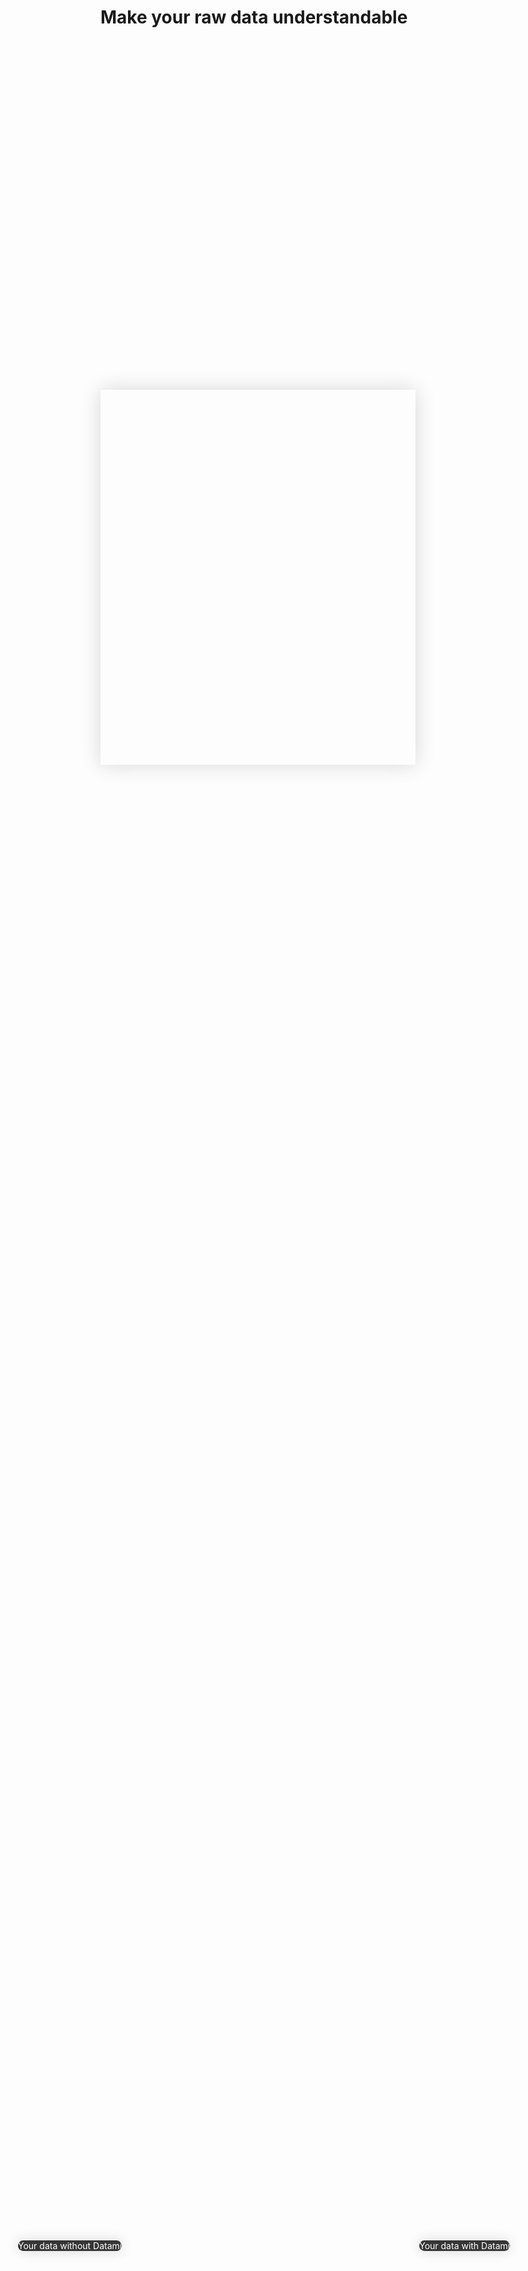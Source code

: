 <!-- <p class="title has-text-centered mt-6 pt-6">
  Simplifiez-vous les données !
</p> -->

<h1
  class="has-text-centered mt-6 mb-6">
  Make your raw data understandable
</h1>

<div
  class="tile is-ancestor is--fullheight mt-0 mb-6"
  style="height: 400px;">
  <div class="tile is-vertical is-6">
    <div class="tile is-parent px-6 py-0">
      <article
        class="tile is-child notification has-background-dark pr-2 pl-2 py-2"
        style="border-radius: 0;">
        <div
          class="content is-hidden-mobile mb-0"
          style="
            width: 100%;
            height: 380px;
            background-image: url('https://raw.githubusercontent.com/multi-coop/datami-website-content/main/images/screenshots/messy-excel.png');
            background-size: cover;
            background-repeat: no-repeat;
            background-position: 10% 0%;">
        </div>
        <!-- <img
          class="is-hidden-tablet "
          src="https://raw.githubusercontent.com/multi-coop/datami-website-content/main/images/screenshots/messy-excel.png"
          alt="MESSY EXCEL"
          style="
            height: 200px;
          "/> -->
        <div
          class="content is-hidden-tablet mb-0"
          style="
            width: 100%;
            height: 180px;
            background-image: url('https://raw.githubusercontent.com/multi-coop/datami-website-content/main/images/screenshots/messy-excel.png');
            background-size: cover;
            background-repeat: no-repeat;
            background-position: 10% 0%;">
        </div>
      </article>
    </div>
  </div>
  <div class="tile is-vertical is-6">
    <div
      class="tile is-parent px-6 py-0"
      style="box-shadow: 0 0 30px #D7D7D7">
      <article class="tile is-child notification has-background-white-ter px-0 py-0">
        <div
          class="content mb-0 is-hidden-mobile"
          style="
            width: 100%;
            height: 400px;
            background-image: url('https://raw.githubusercontent.com/multi-coop/datami-website-content/main/images/screenshots/gitfile-csv-preview-dataviz-01.png');
            background-size: cover;
            background-repeat: no-repeat;
            background-position: 0% 0%;">
        </div>
        <!-- <img
          class="is-hidden-tablet "
          src="https://raw.githubusercontent.com/multi-coop/datami-website-content/main/images/screenshots/explowiki-preview-01.png"
          alt="EXPLOWIKI WIDGET"
          style="
            height: 200px;
          "/> -->
        <div
          class="content mb-0 is-hidden-tablet"
          style="
            width: 100%;
            height: 200px;
            background-image: url('https://raw.githubusercontent.com/multi-coop/datami-website-content/main/images/screenshots/gitfile-csv-preview-dataviz-01.png');
            background-size: cover;
            background-repeat: no-repeat;
            background-position: 0% 0%;">
        </div>
      </article>
    </div>
  </div>
  <div
    class="is-hidden-mobile px-2 py-2"
    style="
      position: absolute;
      left: 10%;
      bottom: 8%;
      box-shadow: 0 0 20px #D7D7D7;
      background-color: #363636;
      border-radius: 35px;
      color: white;">
    <span class="is-size-4 has-text-weight-bold mx-4 is-flex">
      Your data without Datami
      <!-- <span class="icon is-large is-size-1 pt-2 mx-5">
        <i class="mdi mdi-arrow-right-thick"></i>
      </span>
      vos données avec Datami -->
    <span>
  </div>
  <div
    class="is-hidden-mobile px-2 py-2"
    style="
      position: absolute;
      right: 8%;
      bottom: 8%;
      box-shadow: 0 0 20px #D7D7D7;
      background-color: #363636;
      border-radius: 35px;
      color: white;">
    <span class="is-size-4 has-text-weight-bold mx-4 is-flex">
      <!-- vos données
      <span class="icon is-large is-size-1 pt-2 mx-5">
        <i class="mdi mdi-arrow-right-thick"></i>
      </span> -->
      Your data with Datami
    <span>
  </div>
  <div
    class="is-hidden-tablet px-2 py-2"
    style="
      position: absolute;
      left: 50%;
      top: 50%;
      box-shadow: 0 0 20px #D7D7D7;
      background-color: #363636;
      border-radius: 50%;
      color: white;">
    <span class="icon is-large is-size-1">
      <i class="mdi mdi-arrow-down-thick"></i>
    </span>
  </div>
</div>

